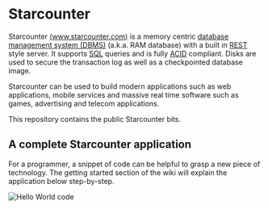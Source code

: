 Starcounter
===========

Starcounter [(www.starcounter.com)](http://www.starcounter.com) is a memory centric [database management system (DBMS)](http://en.wikipedia.org/wiki/dbms) (a.k.a. RAM database) with a built in [REST](http://en.wikipedia.org/wiki/dbms) style server. It supports [SQL](http://en.wikipedia.org/wiki/dbms) queries and is fully [ACID](http://en.wikipedia.org/wiki/acid) compliant. Disks are used to secure the transaction log as well as a checkpointed database image.

Starcounter can be used to build modern applications such as web applications, mobile services and massive real time software such as games, advertising and telecom applications.

This repository contains the public Starcounter bits.

## A complete Starcounter application
For a programmer, a snippet of code can be helpful to grasp a new piece of technology. The getting started section of the wiki will explain the application below step-by-step.

![Hello World code](http://www.rebelslounge.com/res/starcounter/helloweb.png)


